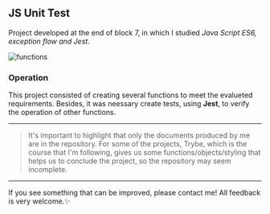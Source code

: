 ## JS Unit Test
Project developed at the end of block 7, in which I studied _Java Script ES6, exception flow and Jest_.

![functions](https://user-images.githubusercontent.com/99998543/162584883-44d5e709-fd96-4ac2-a95c-443adbbb366b.png)

### Operation

This project consisted of creating several functions to meet the evalueted requirements. Besides, it was neessary create tests, using **Jest**, to verify the operation of other functions.

---------------
> It's important to highlight that only the documents produced by me are
> in the repository. For some of the projects, Trybe, which is the
> course that I'm following, gives us some functions/objects/styling
> that helps us to conclude the project, so the repository may seem
> incomplete.
---------------
If you see something that can be improved, please contact me! All feedback is very welcome.:sparkles: